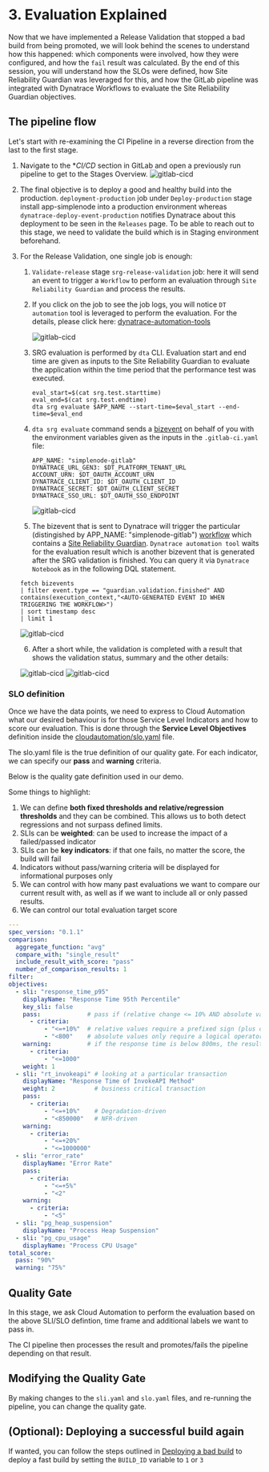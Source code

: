 # 3. Evaluation Explained

Now that we have implemented a Release Validation that stopped a bad build from being promoted, we will look behind the scenes to understand how this happened: which components were involved, how they were configured, and how the `fail` result was calculated. By the end of this session, you will understand how the SLOs were defined, how Site Reliability Guardian was leveraged for this, and how the GitLab pipeline was integrated with Dynatrace Workflows to evaluate the Site Reliability Guardian objectives.

## The pipeline flow
Let's start with re-examining the CI Pipeline in a reverse direction from the last to the first stage.

1. Navigate to the **CI/CD* section in GitLab and open a previously run pipeline to get to the Stages Overview.
    ![gitlab-cicd](assets/gitlab_cicd_pipeline.png)

2. The final objective is to deploy a good and healthy build into the production. `deployment-production` job under `Deploy-production` stage install app-simplenode into a production environment whereas `dynatrace-deploy-event-production` notifies Dynatrace about this deployment to be seen in the `Releases` page. 
To be able to reach out to this stage, we need to validate the build which is in Staging environment beforehand.

3. For the Release Validation, one single job is enough:
   1. `Validate-release` stage `srg-release-validation` job: here it will send an event to trigger a `Workflow` to perform an evaluation through `Site Reliability Guardian` and process the results. 
   2. If you click on the job to see the job logs, you will notice `DT automation` tool is leveraged to perform the evaluation. For the details, please click here: [dynatrace-automation-tools](https://github.com/dynatrace-ace/dynatrace-automation-tools/blob/10-feature-poc-srg-execute-evaluation/docs/Site-Reliability-Guardian/SRGAutomation.md)
   
      ![gitlab-cicd](assets/gitlab_cicd_pipeline_success_jobdetails_1.png)
      
   3. SRG evaluation is performed by `dta` CLI. Evaluation start and end time are given as inputs to the Site Reliability Guardian to evaluate the application within the time period that the performance test was executed.
      ```
      eval_start=$(cat srg.test.starttime)
      eval_end=$(cat srg.test.endtime)
      dta srg evaluate $APP_NAME --start-time=$eval_start --end-time=$eval_end
      ```

    4. `dta srg evaluate` command sends a [bizevent](https://www.dynatrace.com/support/help/platform-modules/business-analytics/apps/explore-business-events) on behalf of you with the environment variables given as the inputs in the `.gitlab-ci.yaml` file:
    
        ```
        APP_NAME: "simplenode-gitlab"
        DYNATRACE_URL_GEN3: $DT_PLATFORM_TENANT_URL
        ACCOUNT_URN: $DT_OAUTH_ACCOUNT_URN
        DYNATRACE_CLIENT_ID: $DT_OAUTH_CLIENT_ID
        DYNATRACE_SECRET: $DT_OAUTH_CLIENT_SECRET
        DYNATRACE_SSO_URL: $DT_OAUTH_SSO_ENDPOINT
        ```
        ![gitlab-cicd](assets/gitlab_cicd_pipeline_success_jobdetails_send_event.png)

    5. The bizevent that is sent to Dynatrace will trigger the particular (distingished by APP_NAME: "simplenode-gitlab") [workflow](..\02_Workflow_SRG\README.md) which contains a [Site Reliability Guardian](..\02_Workflow_SRG\README.md). `Dynatrace automation tool` waits for the evaluation result which is another bizevent that is generated after the SRG validation is finished. You can query it via `Dynatrace Notebook` as in the following DQL statement.

      ```
      fetch bizevents 
      | filter event.type == "guardian.validation.finished" AND contains(execution_context,"<AUTO-GENERATED EVENT ID WHEN TRIGGERING THE WORKFLOW>")
      | sort timestamp desc
      | limit 1
      ```
     
      ![gitlab-cicd](assets/gitlab_cicd_pipeline_success_jobdetails_wait_result_event.png)

    6. After a short while, the validation is completed with a result that shows the validation status, summary and the other details: 

      ![gitlab-cicd](assets/gitlab_cicd_pipeline_success_jobdetails_result_event.png)
      ![gitlab-cicd](assets/gitlab_cicd_pipeline_success_jobdetails_final_result.png)


### SLO definition
Once we have the data points, we need to express to Cloud Automation what our desired behaviour is for those Service Level Indicators and how to score our evaluation. This is done through the **Service Level Objectives** definition inside the [cloudautomation/slo.yaml](/../../cloudautomation/slo.yaml) file. 

The slo.yaml file is the true definition of our quality gate. For each indicator, we can specify our **pass** and **warning** criteria.

Below is the quality gate definition used in our demo.

Some things to highlight:

1. We can define **both fixed thresholds and relative/regression thresholds** and they can be combined. This allows us to both detect regressions and not surpass defined limits.
2. SLIs can be **weighted**: can be used to increase the impact of a failed/passed indicator
3. SLIs can be **key indicators**: if that one fails, no matter the score, the build will fail
4. Indicators without pass/warning criteria will be displayed for informational purposes only
5. We can control with how many past evaluations we want to compare our current result with, as well as if we want to include all or only passed results.
6. We can control our total evaluation target score

```yaml
---
spec_version: "0.1.1"
comparison:
  aggregate_function: "avg"
  compare_with: "single_result"
  include_result_with_score: "pass"
  number_of_comparison_results: 1
filter:
objectives:
  - sli: "response_time_p95"
    displayName: "Response Time 95th Percentile"
    key_sli: false
    pass:             # pass if (relative change <= 10% AND absolute value is < 600ms)
      - criteria:
          - "<=+10%"  # relative values require a prefixed sign (plus or minus)
          - "<800"    # absolute values only require a logical operator
    warning:          # if the response time is below 800ms, the result should be a warning
      - criteria:
          - "<=1000"
    weight: 1
  - sli: "rt_invokeapi" # looking at a particular transaction
    displayName: "Response Time of InvokeAPI Method"
    weight: 2           # business critical transaction
    pass:
      - criteria:
          - "<=+10%"    # Degradation-driven
          - "<850000"   # NFR-driven
    warning:
      - criteria:
          - "<=+20%"
          - "<=1000000"
  - sli: "error_rate"
    displayName: "Error Rate"
    pass:
      - criteria:
          - "<=+5%"
          - "<2"
    warning:
      - criteria:
          - "<5"
  - sli: "pg_heap_suspension"
    displayName: "Process Heap Suspension"
  - sli: "pg_cpu_usage"
    displayName: "Process CPU Usage"
total_score:
  pass: "90%"
  warning: "75%"
```

## Quality Gate
In this stage, we ask Cloud Automation to perform the evaluation based on the above SLI/SLO defintion, time frame and additional labels we want to pass in.

The CI pipeline then processes the result and promotes/fails the pipeline depending on that result.

## Modifying the Quality Gate
By making changes to the `sli.yaml` and `slo.yaml` files, and re-running the pipeline, you can change the quality gate.

## (Optional): Deploying a successful build again

If wanted, you can follow the steps outlined in [Deploying a bad build](03_02_Failed_Build.md#deploying-a-bad-build) to deploy a fast build by setting the `BUILD_ID` variable to `1` or `3`
